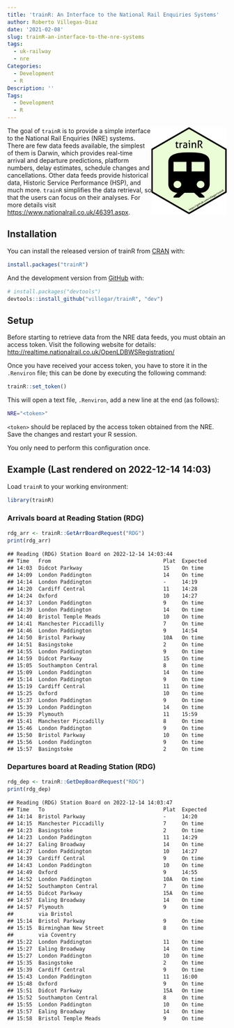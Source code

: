 ```yaml
---
title: 'trainR: An Interface to the National Rail Enquiries Systems'
author: Roberto Villegas-Diaz
date: '2021-02-08'
slug: trainR-an-interface-to-the-nre-systems
tags:
  - uk-railway
  - nre
Categories:
  - Development
  - R
Description: ''
Tags:
  - Development
  - R
---
```


<img src="https://raw.githubusercontent.com/villegar/trainR/main/inst/images/logo.png" alt="logo" align="right" height=200px/>

The goal of `trainR` is to provide a simple interface to the 
National Rail Enquiries (NRE) systems. There are few data feeds 
available, the simplest of them is Darwin, which provides real-time 
arrival and departure predictions, platform numbers, delay estimates, 
schedule changes and cancellations. Other data feeds provide historical 
data, Historic Service Performance (HSP), and much more. `trainR` 
simplifies the data retrieval, so that the users can focus on their 
analyses. For more details visit 
https://www.nationalrail.co.uk/46391.aspx.

## Installation

You can install the released version of trainR from [CRAN](https://CRAN.R-project.org) with:

``` r
install.packages("trainR")
```

And the development version from [GitHub](https://github.com/) with:

``` r
# install.packages("devtools")
devtools::install_github("villegar/trainR", "dev")
```

## Setup
Before starting to retrieve data from the NRE data feeds, you must obtain an access token. 
Visit the following website for details: http://realtime.nationalrail.co.uk/OpenLDBWSRegistration/

Once you have received your access token, you have to store it in the `.Renviron` file; this can be 
done by executing the following command:


```r
trainR::set_token()
```

This will open a text file, `.Renviron`, add a new line at the end (as follows):

```bash
NRE="<token>"
```

`<token>` should be replaced by the access token obtained from the NRE. Save the changes and restart 
your R session.

You only need to perform this configuration once.

## Example (Last rendered on 2022-12-14 14:03)

Load `trainR` to your working environment:

```r
library(trainR)
```

### Arrivals board at Reading Station (RDG)


```r
rdg_arr <- trainR::GetArrBoardRequest("RDG")
print(rdg_arr)
```

```
## Reading (RDG) Station Board on 2022-12-14 14:03:44
## Time   From                                    Plat  Expected
## 14:03  Didcot Parkway                          15    On time
## 14:09  London Paddington                       14    On time
## 14:14  London Paddington                       -     14:19
## 14:20  Cardiff Central                         11    14:28
## 14:24  Oxford                                  10    14:27
## 14:37  London Paddington                       9     On time
## 14:39  London Paddington                       14    On time
## 14:40  Bristol Temple Meads                    10    On time
## 14:41  Manchester Piccadilly                   7     On time
## 14:46  London Paddington                       9     14:54
## 14:50  Bristol Parkway                         10A   On time
## 14:51  Basingstoke                             2     On time
## 14:55  London Paddington                       9     On time
## 14:59  Didcot Parkway                          15    On time
## 15:05  Southampton Central                     8     On time
## 15:09  London Paddington                       14    On time
## 15:14  London Paddington                       9     On time
## 15:19  Cardiff Central                         11    On time
## 15:25  Oxford                                  10    On time
## 15:37  London Paddington                       9     On time
## 15:39  London Paddington                       14    On time
## 15:39  Plymouth                                11    15:59
## 15:41  Manchester Piccadilly                   8     On time
## 15:46  London Paddington                       9     On time
## 15:50  Bristol Parkway                         10    On time
## 15:56  London Paddington                       9     On time
## 15:57  Basingstoke                             2     On time
```

### Departures board at Reading Station (RDG)


```r
rdg_dep <- trainR::GetDepBoardRequest("RDG")
print(rdg_dep)
```

```
## Reading (RDG) Station Board on 2022-12-14 14:03:47
## Time   To                                      Plat  Expected
## 14:14  Bristol Parkway                         -     14:20
## 14:15  Manchester Piccadilly                   7     On time
## 14:23  Basingstoke                             2     On time
## 14:23  London Paddington                       11    14:29
## 14:27  Ealing Broadway                         14    On time
## 14:27  London Paddington                       10    14:27
## 14:39  Cardiff Central                         9     On time
## 14:43  London Paddington                       10    On time
## 14:49  Oxford                                  9     14:55
## 14:52  London Paddington                       10A   On time
## 14:52  Southampton Central                     7     On time
## 14:55  Didcot Parkway                          15A   On time
## 14:57  Ealing Broadway                         14    On time
## 14:57  Plymouth                                9     On time
##        via Bristol                             
## 15:14  Bristol Parkway                         9     On time
## 15:15  Birmingham New Street                   8     On time
##        via Coventry                            
## 15:22  London Paddington                       11    On time
## 15:27  Ealing Broadway                         14    On time
## 15:27  London Paddington                       10    On time
## 15:35  Basingstoke                             2     On time
## 15:39  Cardiff Central                         9     On time
## 15:43  London Paddington                       11    16:00
## 15:48  Oxford                                  9     On time
## 15:51  Didcot Parkway                          15A   On time
## 15:52  Southampton Central                     8     On time
## 15:55  London Paddington                       10    On time
## 15:57  Ealing Broadway                         14    On time
## 15:58  Bristol Temple Meads                    9     On time
```
